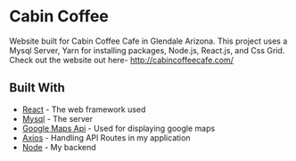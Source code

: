 # Cabin Coffee

Website built for Cabin Coffee Cafe in Glendale Arizona. This project uses a Mysql Server, Yarn for installing packages, Node.js, React.js, and Css Grid. Check out the website out here- http://cabincoffeecafe.com/

## Built With

* [React](https://reactjs.org/) - The web framework used
* [Mysql](https://www.mysql.com/) - The server
* [Google Maps Api](https://developers.google.com/maps/doc*umentation/) - Used for displaying google maps
* [Axios](https://www.npmjs.com/package/react-axios) - Handling API Routes in my application
* [Node](https://nodejs.org/en/) - My backend
